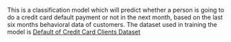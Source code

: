 This is a classification model which will predict whether a person is going to do a credit card default payment or not in the next month, based on the last six months behavioral data of customers. The dataset used in training the model is [Default of Credit Card Clients Dataset](https://www.kaggle.com/datasets/uciml/default-of-credit-card-clients-dataset)
